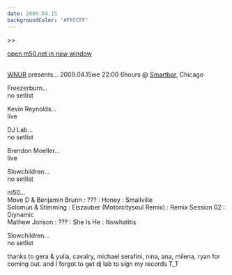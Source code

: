 ```yaml
---
date: 2009.04.15
backgroundColor: '#FFCCFF'
---
```


\>>

[open m50.net in new window  
](http://m50.net/)

[  
WNUR](http://www.wnur.org/) presents... 2009.04.15we 22:00 6hours @ [Smartbar](http://www.smartbarchicago.com/), Chicago  

Freezerburn...  
no setlist  

Kevin Reynolds...  
live  

DJ Lab...  
no setlist  

Brendon Moeller...  
live  

Slowchildren...  
no setlist  

m50...  
Move D & Benjamin Brunn : ??? : Honey : Smallville  
Solomun & Stimming : Eiszauber (Motorcitysoul Remix) : Remix Session 02 : Diynamic  
Mathew Jonson : ??? : She Is He : Itiswhatitis  

Slowchildren...  
no setlist  

thanks to gera & yulia, cavalry, michael serafini, nina, ana, milena, ryan for coming out. and I forgot to get dj lab to sign my records T\_T